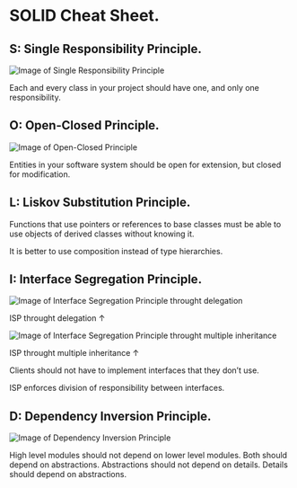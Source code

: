 # SOLID Cheat Sheet.

## S: Single Responsibility Principle.

![Image of Single Responsibility Principle](/quite-solid/assets/img/srp.png "Image of Single Responsibility Principle")

Each and every class in your project should have one, and only one responsibility.

## O: Open-Closed Principle.

![Image of Open-Closed Principle](/quite-solid/assets/img/ocp.png "Image of Open-Closed Principle")

Entities in your software system should be open for extension, but closed for modification.

## L: Liskov Substitution Principle.

Functions that use pointers or references to base classes must be able to use objects of derived classes without knowing it.

It is better to use composition instead of type hierarchies.

## I: Interface Segregation Principle.

![Image of Interface Segregation Principle throught delegation](/quite-solid/assets/img/isp-delegate.png "Image of Interface Segregation Principle throught delegation")

ISP throught delegation ↑

![Image of Interface Segregation Principle throught multiple inheritance](/quite-solid/assets/img/isp-multi-inheritance.png "Image of Interface Segregation Principle throught multiple inheritance")

ISP throught multiple inheritance ↑

Clients should not have to implement interfaces that they don’t use.

ISP enforces division of responsibility between interfaces.

## D: Dependency Inversion Principle.

![Image of Dependency Inversion Principle](/quite-solid/assets/img/dip.png "Image of Dependency Inversion Principle")

High level modules should not depend on lower level modules. Both should depend on abstractions. Abstractions should not depend on details. Details should depend on abstractions.
